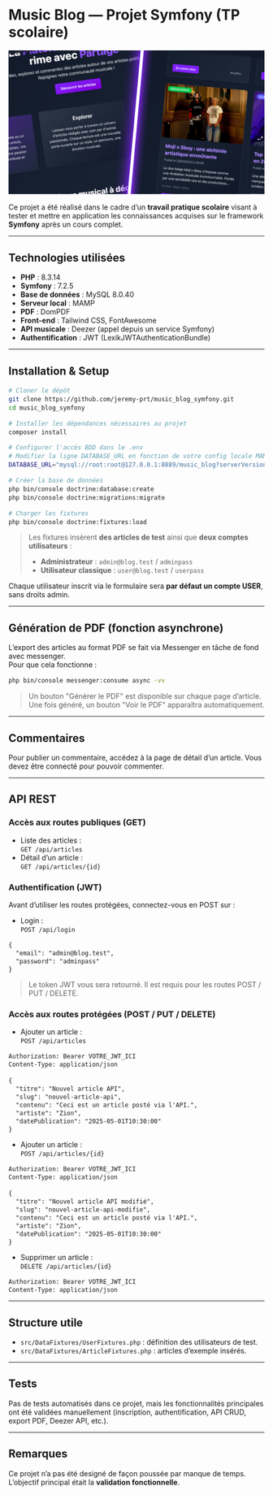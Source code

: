 # Music Blog — Projet Symfony (TP scolaire)

![Aperçu du site](public/images/preview_site.png)

Ce projet a été réalisé dans le cadre d’un **travail pratique scolaire** visant à tester et mettre en application les connaissances acquises sur le framework **Symfony** après un cours complet.

---

## Technologies utilisées

- **PHP** : 8.3.14
- **Symfony** : 7.2.5
- **Base de données** : MySQL 8.0.40
- **Serveur local** : MAMP
- **PDF** : DomPDF
- **Front-end** : Tailwind CSS, FontAwesome
- **API musicale** : Deezer (appel depuis un service Symfony)
- **Authentification** : JWT (LexikJWTAuthenticationBundle)

---

## Installation & Setup

```bash
# Cloner le dépôt
git clone https://github.com/jeremy-prt/music_blog_symfony.git
cd music_blog_symfony
```

```bash
# Installer les dépendances nécessaires au projet
composer install
```

```bash
# Configurer l'accès BDD dans le .env
# Modifier la ligne DATABASE_URL en fonction de votre config locale MAMP ou WAMP par exemple :
DATABASE_URL="mysql://root:root@127.0.0.1:8889/music_blog?serverVersion=8.0.40"
```

```bash
# Créer la base de données
php bin/console doctrine:database:create
php bin/console doctrine:migrations:migrate
```

```bash
# Charger les fixtures
php bin/console doctrine:fixtures:load
```

> Les fixtures insèrent **des articles de test** ainsi que **deux comptes utilisateurs** :
>
> - **Administrateur** : `admin@blog.test` / `adminpass`
> - **Utilisateur classique** : `user@blog.test` / `userpass`

Chaque utilisateur inscrit via le formulaire sera **par défaut un compte USER**, sans droits admin.

---

## Génération de PDF (fonction asynchrone)

L’export des articles au format PDF se fait via Messenger en tâche de fond avec messenger.  
Pour que cela fonctionne :

```bash
php bin/console messenger:consume async -vv
```

> Un bouton "Générer le PDF" est disponible sur chaque page d’article.  
> Une fois généré, un bouton "Voir le PDF" apparaîtra automatiquement.

---

## Commentaires

Pour publier un commentaire, accédez à la page de détail d’un article. Vous devez être connecté pour pouvoir commenter.

---

## API REST

### Accès aux routes publiques (GET)

- Liste des articles :  
  `GET /api/articles`
- Détail d’un article :  
  `GET /api/articles/{id}`

### Authentification (JWT)

Avant d’utiliser les routes protégées, connectez-vous en POST sur :

- Login :  
  `POST /api/login`

```http
{
  "email": "admin@blog.test",
  "password": "adminpass"
}
```

> Le token JWT vous sera retourné. Il est requis pour les routes POST / PUT / DELETE.

### Accès aux routes protégées (POST / PUT / DELETE)

- Ajouter un article :  
  `POST /api/articles`

```http
Authorization: Bearer VOTRE_JWT_ICI
Content-Type: application/json

{
  "titre": "Nouvel article API",
  "slug": "nouvel-article-api",
  "contenu": "Ceci est un article posté via l'API.",
  "artiste": "Zion",
  "datePublication": "2025-05-01T10:30:00"
}
```

- Ajouter un article :  
  `POST /api/articles/{id}`

```http
Authorization: Bearer VOTRE_JWT_ICI
Content-Type: application/json

{
  "titre": "Nouvel article API modifié",
  "slug": "nouvel-article-api-modifie",
  "contenu": "Ceci est un article posté via l'API.",
  "artiste": "Zion",
  "datePublication": "2025-05-01T10:30:00"
}
```

- Supprimer un article :  
  `DELETE /api/articles/{id}`

```http
Authorization: Bearer VOTRE_JWT_ICI
Content-Type: application/json
```

---

## Structure utile

- `src/DataFixtures/UserFixtures.php` : définition des utilisateurs de test.
- `src/DataFixtures/ArticleFixtures.php` : articles d’exemple insérés.

---

## Tests

Pas de tests automatisés dans ce projet, mais les fonctionnalités principales ont été validées manuellement (inscription, authentification, API CRUD, export PDF, Deezer API, etc.).

---

## Remarques

Ce projet n’a pas été designé de façon poussée par manque de temps. L’objectif principal était la **validation fonctionnelle**.
